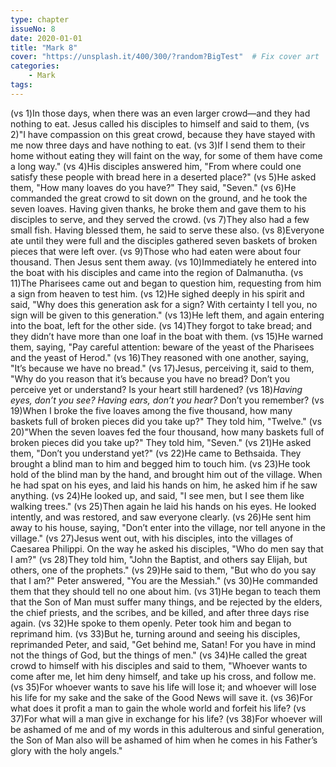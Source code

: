 ```yaml
---
type: chapter
issueNo: 8
date: 2020-01-01
title: "Mark 8"
cover: "https://unsplash.it/400/300/?random?BigTest"  # Fix cover art
categories: 
    - Mark
tags:
---
```


(vs 1)In those days, when there was an even larger crowd—and they had nothing to eat. Jesus called his disciples to himself and said to them,  (vs 2)"I have compassion on this great crowd, because they have stayed with me now three days and have nothing to eat.  (vs 3)If I send them to their home without eating they will faint on the way, for some of them have come a long way."  (vs 4)His disciples answered him, "From where could one satisfy these people with bread here in a deserted place?"  (vs 5)He asked them, "How many loaves do you have?" They said, "Seven."  (vs 6)He commanded the great crowd to sit down on the ground, and he took the seven loaves. Having given thanks, he broke them and gave them to his disciples to serve, and they served the crowd.  (vs 7)They also had a few small fish. Having blessed them, he said to serve these also.  (vs 8)Everyone ate until they were full and the disciples gathered seven baskets of broken pieces that were left over.  (vs 9)Those who had eaten were about four thousand. Then Jesus sent them away.  (vs 10)Immediately he entered into the boat with his disciples and came into the region of Dalmanutha.  (vs 11)The Pharisees came out and began to question him, requesting from him a sign from heaven to test him.  (vs 12)He sighed deeply in his spirit and said, "Why does this generation ask for a sign? With certainty I tell you, no sign will be given to this generation."  (vs 13)He left them, and again entering into the boat, left for the other side.  (vs 14)They forgot to take bread; and they didn’t have more than one loaf in the boat with them.  (vs 15)He warned them, saying, "Pay careful attention: beware of the yeast of the Pharisees and the yeast of Herod."  (vs 16)They reasoned with one another, saying, "It’s because we have no bread."  (vs 17)Jesus, perceiving it, said to them, "Why do you reason that it’s because you have no bread? Don’t you perceive yet or understand? Is your heart still hardened?  (vs 18)*Having eyes, don’t you see? Having ears, don’t you hear?* Don’t you remember?  (vs 19)When I broke the five loaves among the five thousand, how many baskets full of broken pieces did you take up?" They told him, "Twelve."  (vs 20)"When the seven loaves fed the four thousand, how many baskets full of broken pieces did you take up?" They told him, "Seven."  (vs 21)He asked them, "Don’t you understand yet?"  (vs 22)He came to Bethsaida. They brought a blind man to him and begged him to touch him.  (vs 23)He took hold of the blind man by the hand, and brought him out of the village. When he had spat on his eyes, and laid his hands on him, he asked him if he saw anything.  (vs 24)He looked up, and said, "I see men, but I see them like walking trees."  (vs 25)Then again he laid his hands on his eyes. He looked intently, and was restored, and saw everyone clearly.  (vs 26)He sent him away to his house, saying, "Don’t enter into the village, nor tell anyone in the village."  (vs 27)Jesus went out, with his disciples, into the villages of Caesarea Philippi. On the way he asked his disciples, "Who do men say that I am?"  (vs 28)They told him, "John the Baptist, and others say Elijah, but others, one of the prophets."  (vs 29)He said to them, "But who do you say that I am?" Peter answered, "You are the Messiah."  (vs 30)He commanded them that they should tell no one about him.  (vs 31)He began to teach them that the Son of Man must suffer many things, and be rejected by the elders, the chief priests, and the scribes, and be killed, and after three days rise again.  (vs 32)He spoke to them openly. Peter took him and began to reprimand him.  (vs 33)But he, turning around and seeing his disciples, reprimanded Peter, and said, "Get behind me, Satan! For you have in mind not the things of God, but the things of men."  (vs 34)He called the great crowd to himself with his disciples and said to them, "Whoever wants to come after me, let him deny himself, and take up his cross, and follow me.  (vs 35)For whoever wants to save his life will lose it; and whoever will lose his life for my sake and the sake of the Good News will save it.  (vs 36)For what does it profit a man to gain the whole world and forfeit his life?  (vs 37)For what will a man give in exchange for his life?  (vs 38)For whoever will be ashamed of me and of my words in this adulterous and sinful generation, the Son of Man also will be ashamed of him when he comes in his Father’s glory with the holy angels." ﻿
